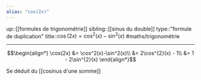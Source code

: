 ```yaml
---
alias: "cos(2x)"
---
```

up::[[formules de trigonométrie]]
sibling::[[sinus du double]]
type::"formule de duplication"
title::$\cos(2x) = \cos^{2}(x) - \sin^{2}(x)$
#maths/trigonométrie 

---

$$\begin{align*}
\cos(2x) &= \cos^2(x)-\sin^2(x)\\
&= 2\cos^{2}(x) - 1\\
&= 1 - 2\sin^{2}(x)
\end{align*}$$

Se déduit du [[cosinus d'une somme]]
